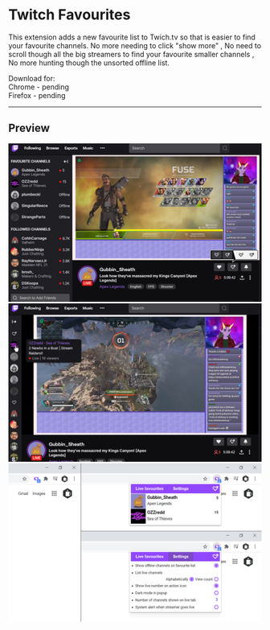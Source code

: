 # Twitch Favourites

This extension adds a new favourite list to Twich.tv so that is easier to find your favourite channels. No more needing to click "show more" , No need to scroll though all the big streamers to find your favourite smaller channels , No more hunting though the unsorted offline list. 

Download for:\
Chrome - pending\
Firefox - pending


---
## Preview

![Demo image 1](Demo/Demo1.jpg)
![Demo image 2](Demo/Demo2.jpg)
![Demo image 3](Demo/Demo3.jpg)
